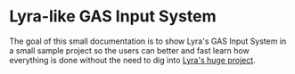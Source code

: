 # Lyra-like GAS Input System 

The goal of this small documentation is to show Lyra's GAS Input System in a small sample project so the users can better and fast learn how everything is done without the need to dig into [Lyra's huge project](https://docs.unrealengine.com/5.0/en-US/lyra-sample-game-in-unreal-engine/).

